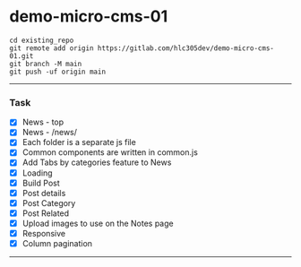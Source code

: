 # demo-micro-cms-01

```
cd existing_repo
git remote add origin https://gitlab.com/hlc305dev/demo-micro-cms-01.git
git branch -M main
git push -uf origin main
```

---

### Task

- [x] News - top
- [x] News - /news/
- [x] Each folder is a separate js file
- [x] Common components are written in common.js
- [x] Add Tabs by categories feature to News
- [x] Loading
- [x] Build Post
- [x] Post details
- [x] Post Category
- [x] Post Related
- [x] Upload images to use on the Notes page
- [x] Responsive
- [x] Column pagination

---
